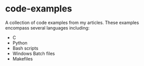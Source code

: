 # code-examples
A collection of code examples from my articles. These examples encompass several languages including:

* C
* Python
* Bash scripts
* Windows Batch files
* Makefiles

